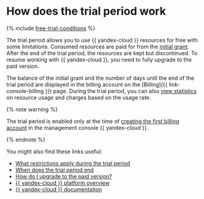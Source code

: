 # How does the trial period work

{% include [free-trial-conditions](../../../_includes/free-trial-conditions.md) %}

The trial period allows you to use {{ yandex-cloud }} resources for free with some limitations. Consumed resources are paid for from the [initial grant](../../usage-grant.md). After the end of the trial period, the resources are kept but discontinued. To resume working with {{ yandex-cloud }}, you need to fully upgrade to the paid version.

The balance of the initial grant and the number of days until the end of the trial period are displayed in the billing account on the [Billing]({{ link-console-billing }}) page. During the trial period, you can also [view statistics](../../../billing/operations/check-charges.md) on resource usage and charges based on the usage rate.

{% note warning %}

The trial period is enabled only at the time of [creating the first billing account](../../../billing/quickstart/index.md) in the management console {{ yandex-cloud }}.

{% endnote %}

You might also find these links useful:
* [What restrictions apply during the trial period](limits.md)
* [When does the trial period end](trial-ending.md)
* [How do I upgrade to the paid version?](upgrade-to-paid.md)
* [{{ yandex-cloud }} platform overview](../../../overview/index.yaml)
* [{{ yandex-cloud }} documentation](/docs)

